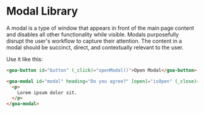 # Modal Library
A modal is a type of window that appears in front of the main page content and disables all other functionality while visible. Modals purposefully disrupt the user's workflow to capture their attention. The content in a modal should be succinct, direct, and contextually relevant to the user.

Use it like this:
```html
<goa-button id="button" (_click)="openModal()">Open Modal</goa-button>

<goa-modal id="modal" heading="Do you agree?" [open]="isOpen" (_close)="closeModal()" role="alertdialog" closable>
  <p>
    Lorem ipsum dolor sit.
  </p>
</goa-modal>
```
